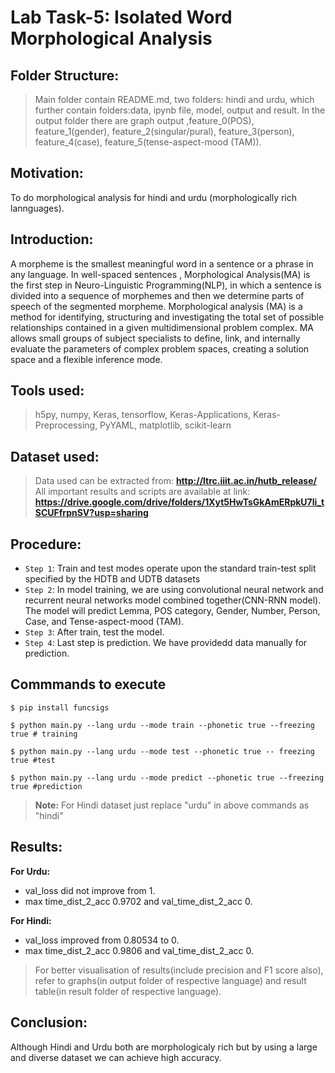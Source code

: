 # Lab Task-5: Isolated Word Morphological Analysis

## Folder Structure:

> Main folder contain README.md, two folders: hindi and urdu, which further contain folders:data, ipynb file, model, output and result.
> In the output folder there are graph output ,feature_0(POS), feature_1(gender), feature_2(singular/pural), feature_3(person), feature_4(case), feature_5(tense-aspect-mood (TAM)).

## Motivation:

To do morphological analysis for hindi and urdu (morphologically rich lannguages).

## Introduction:

A morpheme is the smallest meaningful word in a sentence or a phrase in any language. In well-spaced sentences , Morphological Analysis(MA) is the first step in Neuro-Linguistic Programming(NLP), in which a sentence is divided into a sequence of morphemes and then we determine parts of speech of the segmented morpheme. Morphological analysis (MA) is a method for identifying, structuring and investigating the total set of possible relationships contained in a given multidimensional problem complex. MA allows small groups of subject specialists to define, link, and internally evaluate the parameters of complex problem spaces, creating a solution space and a flexible inference mode.

## Tools used:

> h5py, numpy, Keras, tensorflow, Keras-Applications, Keras- Preprocessing, PyYAML, matplotlib, scikit-learn

## Dataset used:

> Data used can be extracted from: **http://ltrc.iiit.ac.in/hutb_release/**
> All important results and scripts are available at link: **https://drive.google.com/drive/folders/1Xyt5HwTsGkAmERpkU7li_tSCUFfrpnSV?usp=sharing**

## Procedure:

- `Step 1`: Train and test modes operate upon the standard train-test split specified by the HDTB and UDTB datasets
- `Step 2`: In model training, we are using convolutional neural network and recurrent neural networks model combined together(CNN-RNN model). The model will predict Lemma, POS category, Gender, Number, Person, Case, and Tense-aspect-mood (TAM).
- `Step 3`: After train, test the model.
- `Step 4`: Last step is prediction. We have providedd data manually for prediction.

## Commmands to execute
```
$ pip install funcsigs
```
```
$ python main.py --lang urdu --mode train --phonetic true --freezing true # training
```
```
$ python main.py --lang urdu --mode test --phonetic true -- freezing true #test
```
```
$ python main.py --lang urdu --mode predict --phonetic true --freezing true #prediction
```

> **Note:** For Hindi dataset just replace "urdu" in above commands as "hindi"

## Results:

**For Urdu:**
- val_loss did not improve from 1.
- max time_dist_2_acc 0.9702 and val_time_dist_2_acc 0.

**For Hindi:**
- val_loss improved from 0.80534 to 0.
- max time_dist_2_acc 0.9806 and val_time_dist_2_acc 0.

> For better visualisation of results(include precision and F1 score also), refer to graphs(in output folder of respective language) and result table(in result folder of respective language).

## Conclusion:

Although Hindi and Urdu both are morphologicaly rich but by using a large and diverse dataset we can achieve high accuracy.
